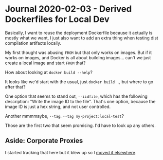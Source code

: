 Journal 2020-02-03 - Derived Dockerfiles for Local Dev
==========

Basically, I want to reuse the deployment Dockerfile because it actually is mostly what we want, I just also want to add an extra thing when testing dist compilation artifacts locally.

My first thought was abusing `FROM` but that only works on images.  But if it works on images, and Docker is all about building images... can't we just create a local image and start `FROM` that?

How about looking at `docker build --help`?

It looks like we'd start with the usual, just `docker build .`, but where to go after that?

One option that seems to stand out, `--iidfile`, which has the following description: "Write the image ID to the file".  That's one option, because the image ID is just a hex string, and not user controlled.

Another mmmmaybe, `--tag`.  `--tag my-project:local-test`?

Those are the first two that seem promising.  I'd have to look up any others.



## Aside: Corporate Proxies

I started tracking that here but it blew up so I [moved it elsewhere](./Journal%202020-02-03%20-%20Docker%2C%20npm%2C%20git%2C%20and%20Corporate%20Proxies.md).
